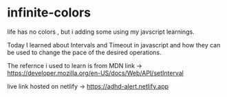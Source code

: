 # infinite-colors
life has no colors , but i adding some using my javscript learnings.

Today I learned about Intervals and Timeout in javascript and how they can be used to change the pace of the desired operations.

The refernce i used to learn is from MDN link -> https://developer.mozilla.org/en-US/docs/Web/API/setInterval

live link hosted on netlify -> https://adhd-alert.netlify.app 
